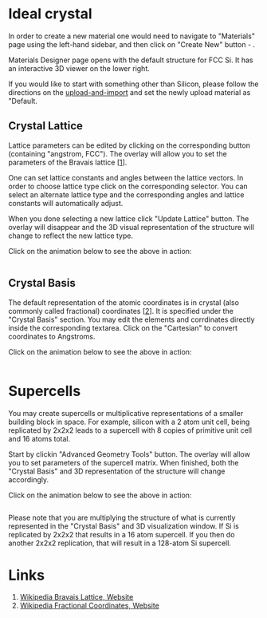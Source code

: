 # Ideal crystal

In order to create a new material one would need to navigate to "Materials" page using the left-hand sidebar, and then click on "Create New" button - <i class="zmdi zmdi-plus-circle-o"></i>. 

Materials Designer page opens with the default structure for FCC Si. It has an interactive 3D viewer on the lower right.

If you would like to start with something other than Silicon, please follow the directions on the [upload-and-import](upload-and-import.md) and set the newly upload material as "Default.

## Crystal Lattice

Lattice parameters can be edited by clicking on the corresponding button (containing "angstrom, FCC").  The overlay will allow you to set the parameters of the Bravais lattice [[1](#links)].

One can set lattice constants and angles between the lattice vectors. In order to choose lattice type click on the corresponding selector. You can select an alternate lattice type and the corresponding angles and lattice constants will automatically adjust. 

When you done selecting a new lattice click "Update Lattice" button.  The overlay will disappear and the 3D visual representation of the structure will change to reflect the new lattice type.

Click on the animation below to see the above in action:

<img data-gifffer="/images/ChangeMaterialLattice.gif" />


## Crystal Basis

The default representation of the atomic coordinates is in crystal (also commonly called fractional) coordinates [[2](#links)]. It is specified under the "Crystal Basis" section. You may edit the elements and corrdinates directly inside the corresponding textarea. Click on the "Cartesian" to convert coordinates to Angstroms.

Click on the animation below to see the above in action:

<img data-gifffer="/images/ChangeMaterialBasis.gif" />

# Supercells

You may create supercells or multiplicative representations of a smaller building block in space. For example, silicon with a 2 atom unit cell, being replicated by 2x2x2 leads to a supercell with 8 copies of primitive unit cell and 16 atoms total.

Start by clickin "Advanced Geometry Tools" button. The overlay will allow you to set parameters of the supercell matrix.  When finished, both the "Crystal Basis" and 3D representation of the structure will change accordingly.

Click on the animation below to see the above in action:

<img data-gifffer="/images/CreateMaterialSupercell.gif" />

Please note that you are multiplying the structure of what is currently represented in the "Crystal Basis" and 3D visualization window.  If Si is replicated by 2x2x2 that results in a 16 atom supercell.  If you then do another 2x2x2 replication, that will result in a 128-atom Si supercell.

# Links

1. [Wikipedia Bravais Lattice, Website](https://en.wikipedia.org/wiki/Bravais_lattice)
2. [Wikipedia Fractional Coordinates, Website](https://en.wikipedia.org/wiki/Fractional_coordinates)

